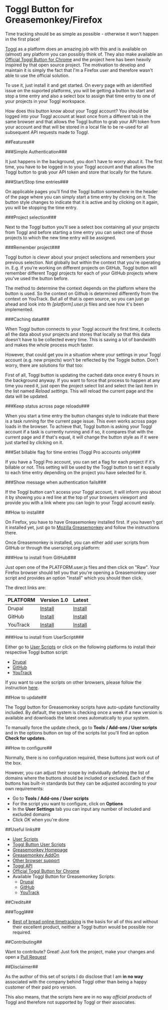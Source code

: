 Toggl Button for Greasemonkey/Firefox
=====================================

Time tracking should be as simple as possible - otherwise it won't happen in the first place!

[Toggl][10] as a platform does an amazing job with this and is available on (almost) any platform you can possibly think of. They also make available an [Official Toggl Button for Chrome][13] and the project here has been heavily inspired by that open source project. The motivation to develop and maintain it is simply the fact that I'm a Firefox user and therefore wasn't able to use the official solution.

To use it, just install it and get started. On every page with an identified issue on the suported platforms, you will be getting a button to start and stop a time entry and also a select box to assign that time entry to one of your projects in your Toggl workspace.

How does this button know about your Toggl account? You should be logged into your Toggl account at least once from a different tab in the same browser and that allows the Toggl button to grab your API token from your account and that will be stored in a local file to be re-used for all subsequent API requests made to Toggl.

##Features##

###Simple Authentication###

It just happens in the background, you don't have to worry about it. The first time, you have to be logged in to your Toggl account and that allows the Toggl button to grab your API token and store that locally for the future.

###Start/Stop time entries###

On applicable pages you'll find the Toggl button somewhere in the header of the page where you can simply start a time entry by clicking on it. The button style changes to indicate that it is active and by clicking on it again, you will be stopping the time entry.

###Project selection###

Next to the Toggl button you'll see a select box containing all your projects from Toggl and before starting a time entry you can select one of those projects to which the new time entry will be assigned.

###Remember project###

Toggl button is clever about your project selections and remembers your previous selection. Not globally but within the context that you're operating in. E.g. if you're working on different projects on GitHub, Toggl button will remember different Toggl projects for each of your GitHub projects where you've used the button before.

The method to determine the context depends on the platform where the button is used. So the context on Github is determined differently from the context on YouTrack. But all of that is open source, so you can just go ahead and look into th *[platform].user.js* files and see how it's been implemented.

###Caching data###

When Toggl button connects to your Toggl account the first time, it collects all the data about your projects and stores that locally so that this data doesn't have to be collected every time. This is saving a lot of bandwidth and makes the whole process much faster.

However, that could get you in a situation where your settings in your Toggl account (e.g. new projects) won't be reflected by the Toggle button. Don't worry, there are solutions for that too:

First of all, Toggl button is updating the cached data once every 6 hours in the background anyway. If you want to force that process to happen at any time you need it, just open the project select list and select the last item in the list named *Reload settings*. This will reload the current page and the data will be updated.

###Keep status across page reloads###

When you start a time entry the button changes style to indicate that there is a task running for the current page issue. This even works across page loads in the browser. To achieve that, Toggl button is asking your Toggl account if a task is currently running and if so, it compares that with the current page and if that's equal, it will change the button style as if it were just started by clicking on it.

###Set billable flag for time entries (Toggl Pro accounts only)###

If you have a Toggl Pro account, you can set a flag for each project if it's billable or not. This setting will be used by the Toggl button to set it equally to each time entry depending on the project you have selected for it.

###Show message when authentication fails###

If the Toggl button can't access your Toggl account, it will inform you about it by showing you a red line at the top of your browsers viewport and provide you with a link where you can login to your Toggl account easily.

##How to install##

On Firefox, you have to have Greasemonkey installed first. If you haven't got it installed yet, just go to [Mozilla Greasemonkey][11] and follow the instructions there.

Once Greasemonkey is installed, you can either add user scripts from GitHub or through the userscript.org platform:

###How to install from GitHub###

Just open one of the PLATFORM.user.js files and then click on "Raw". Your Firefox browser should tell you that you're opening a Greasemonkey user script and provides an option "Install" which you should then click.

The direct links are:

| PLATFORM | Version 1.0 | Latest |
| -------- | -------------- | -------------- |
| Drupal   | [Install][301] | [Install][401] |
| GitHub   | [Install][302] | [Install][402] |
| YouTrack | [Install][303] | [Install][403] |

###How to install from UserScript###

Either go to [User Scripts][1] or click on the following platforms to install their respective Toggl button script:
* [Drupal][101]
* [GitHub][102]
* [YouTrack][103]

If you want to use the scripts on other browsers, please follow the instruction [here][12].

##How to update##

The Toggl button for Greasemonkey scripts have auto-update functionality included. By default, the system is checking once a week if a new version is available and downloads the latest ones automatically to your system.

To manually force the update check, go to **Tools / Add-ons / User scripts** and in the options button on top of the scripts list you'll find an option **Check for updates**.

##How to configure##

Normally, there is no configuration required, these buttons just work out of the box.

However, you can adjust their scope by individually defining the list of domains where the buttons should be included or excluded. Each of the buttons has built-in standards but they can be adjusted according to your own requirements:
* Go to **Tools / Add-ons / User scripts**
* For the script you want to configure, click on **Options**
* In the **User Settings** tab you can input any number of included and excluded domains
* Click *OK* when you're done

##Useful links##

* [User Scripts][14]
* [Toggl Button User Scripts][1]
* [Greasemonkey Homepage][15]
* [Greasemonkey AddOn][11]
* [Other browser support][12]
* [Toggl API][16]
* [Official Toggl Button for Chrome][13]
* Available Toggl Button for Greasemonkey Scripts:
  * [Drupal][201]
  * [GitHub][202]
  * [YouTrack][203]

##Credits##

###Toggl###
* [Best of bread online timetracking][10] is the basis for all of this and without their excellent product, neither a Toggl button would be possible nor required.

##Contributing##

Want to contribute? Great! Just fork the project, make your changes and open a [Pull Request][2]

##Disclaimer##

As the author of this set of scripts I do disclose that I am **in no way** associated with the company behind Toggl other than being a happy customer of their paid pro version.

This also means, that the scripts here are in no way *official products* of Toggl and therefore not supported by Toggl or their associates.

[1]: http://userscripts.org/scripts/search?q=toggl-button&submit=
[2]: https://github.com/jurgenhaas/toggl-button-greasemonkey/pulls
[10]: https://new.toggl.com
[11]: https://addons.mozilla.org/en-US/firefox/addon/greasemonkey
[12]: http://wiki.greasespot.net/Cross-browser_userscripting
[13]: https://github.com/toggl/toggl-button
[14]: http://userscripts.org
[15]: http://www.greasespot.net
[16]: https://github.com/toggl/toggl_api_docs
[101]: http://userscripts.org/scripts/source/423249.user.js
[102]: http://userscripts.org/scripts/source/423257.user.js
[103]: http://userscripts.org/scripts/source/423156.user.js
[201]: http://userscripts.org/scripts/show/423249.user.js
[202]: http://userscripts.org/scripts/show/423257.user.js
[203]: http://userscripts.org/scripts/show/423156.user.js
[301]: https://github.com/jurgenhaas/toggl-button-greasemonkey/raw/v1.1/drupal.user.js
[302]: https://github.com/jurgenhaas/toggl-button-greasemonkey/raw/v1.1/github.user.js
[303]: https://github.com/jurgenhaas/toggl-button-greasemonkey/raw/v1.1/youtrack.user.js
[401]: https://github.com/jurgenhaas/toggl-button-greasemonkey/raw/master/drupal.user.js
[402]: https://github.com/jurgenhaas/toggl-button-greasemonkey/raw/master/github.user.js
[403]: https://github.com/jurgenhaas/toggl-button-greasemonkey/raw/master/youtrack.user.js
